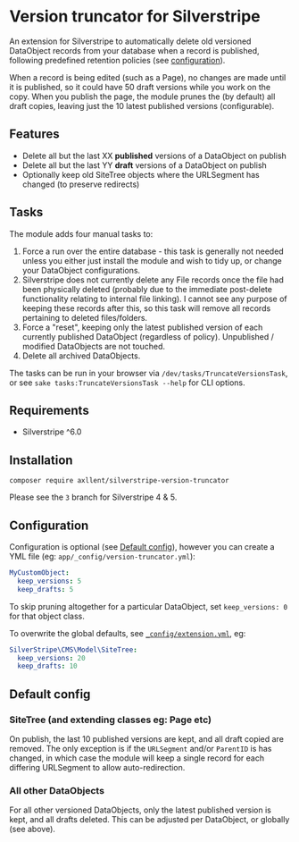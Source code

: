 # Version truncator for Silverstripe

An extension for Silverstripe to automatically delete old versioned DataObject records from your database when a record is published, following predefined retention policies (see [configuration](#configuration)).

When a record is being edited (such as a Page), no changes are made until it is published, so it could have 50 draft versions while you work on the copy. When you publish the page, the module prunes the (by default) all draft copies, leaving just the 10 latest published versions (configurable).


## Features

* Delete all but the last XX **published** versions of a DataObject on publish
* Delete all but the last YY **draft** versions of a DataObject on publish
* Optionally keep old SiteTree objects where the URLSegment has changed (to preserve redirects)


## Tasks

The module adds four manual tasks to:

1. Force a run over the entire database - this task is generally not needed unless you either just install the module and wish to tidy up, or change your DataObject configurations.
2. Silverstripe does not currently delete any File records once the file had been physically deleted (probably due to the immediate post-delete functionality relating to internal file linking). I cannot see any purpose of keeping these records after this, so this task will remove all records pertaining to deleted files/folders.
3. Force a "reset", keeping only the latest published version of each currently published DataObject (regardless of policy). Unpublished / modified DataObjects are not touched.
4. Delete all archived DataObjects.

The tasks can be run in your browser via `/dev/tasks/TruncateVersionsTask`,
or see `sake tasks:TruncateVersionsTask --help` for CLI options.


## Requirements

* Silverstripe ^6.0


## Installation

`composer require axllent/silverstripe-version-truncator`

Please see the `3` branch for Silverstripe 4 & 5.


## Configuration

Configuration is optional (see [Default config](#default-config)), however you can create a YML file (eg: `app/_config/version-truncator.yml`):

```yaml
MyCustomObject:
  keep_versions: 5
  keep_drafts: 5
```

To skip pruning altogether for a particular DataObject, set `keep_versions: 0` for that object class.

To overwrite the global defaults, see [`_config/extension.yml`](_config/extension.yml), eg:

```yaml
SilverStripe\CMS\Model\SiteTree:
  keep_versions: 20
  keep_drafts: 10
```


## Default config

### SiteTree (and extending classes eg: Page etc)

On publish, the last 10 published versions are kept, and all draft copied are removed. The only exception is if the `URLSegment` and/or `ParentID` is has changed, in which case the module will keep a single record for each differing URLSegment to allow auto-redirection.


### All other DataObjects

For all other versioned DataObjects, only the latest published version is kept, and all drafts deleted. This can be adjusted per DataObject, or globally (see above).
